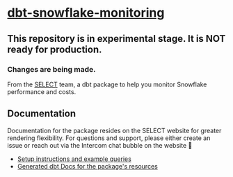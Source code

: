 # [dbt-snowflake-monitoring](https://select.dev/docs/dbt-snowflake-monitoring)
## This repository is in experimental stage. It is NOT ready for production.
### Changes are being made.

From the [SELECT](https://select.dev) team, a dbt package to help you monitor Snowflake performance and costs.

## Documentation

Documentation for the package resides on the SELECT website for greater rendering flexibility. For questions and support, please either create an issue or reach out via the Intercom chat bubble on the website 🙂

* [Setup instructions and example queries](https://select.dev/docs/dbt-snowflake-monitoring)
* [Generated dbt Docs for the package's resources](https://get-select.github.io/dbt-snowflake-monitoring/#!/overview)
